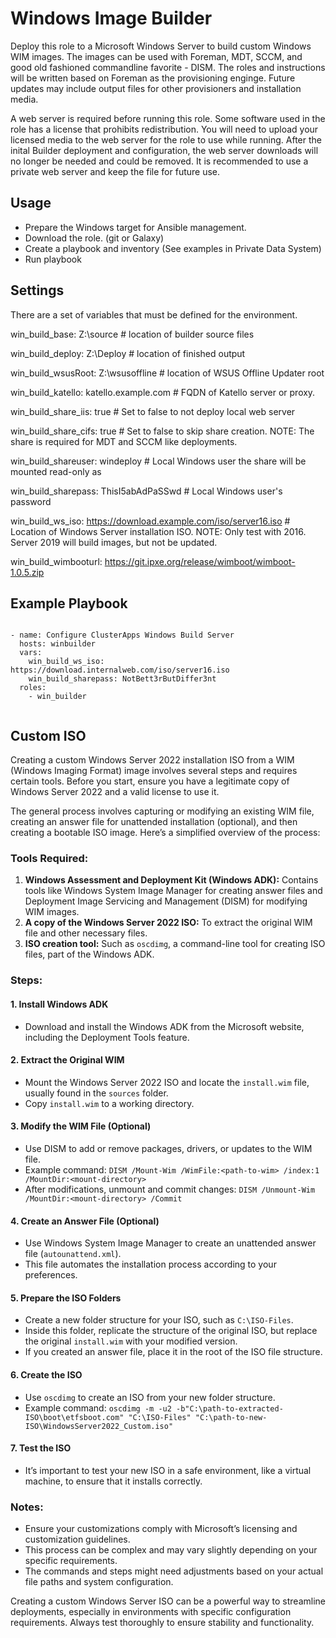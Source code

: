 # Windows Image Builder

Deploy this role to a Microsoft Windows Server to build custom Windows WIM images. The images can be used with Foreman, MDT, SCCM, and good old fashioned commandline favorite - DISM.  The roles and instructions will be written based on Foreman as the provisioning enginge. Future updates may include output files for other provisioners and installation media.

A web server is required before running this role. Some software used in the role has a license that prohibits redistribution. You will need to upload your licensed media to the web server for the role to use while running. After the inital Builder deployment and configuration, the web server downloads will no longer be needed and could be removed. It is recommended to use a private web server and keep the file for future use.

## Usage

* Prepare the Windows target for Ansible management.
* Download the role. (git or Galaxy)
* Create a playbook and inventory (See examples in Private Data System)
* Run playbook

## Settings

There are a set of variables that must be defined for the environment. 

win_build_base: Z:\source # location of builder source files

win_build_deploy: Z:\Deploy # location of finished output

win_build_wsusRoot: Z:\wsusoffline # location of WSUS Offline Updater root

win_build_katello: katello.example.com # FQDN of Katello server or proxy. 

win_build_share_iis: true # Set to false to not deploy local web server

win_build_share_cifs: true # Set to false to skip share creation. NOTE: The share is required for MDT and SCCM like deployments.

win_build_shareuser: windeploy # Local Windows user the share will be mounted read-only as

win_build_sharepass: ThisI5abAdPaSSwd # Local Windows user's password

win_build_ws_iso: https://download.example.com/iso/server16.iso # Location of Windows Server installation ISO. NOTE: Only test with 2016. Server 2019 will build images, but not be updated.

win_build_wimbooturl: https://git.ipxe.org/release/wimboot/wimboot-1.0.5.zip

## Example Playbook
<code>
- name: Configure ClusterApps Windows Build Server 
  hosts: winbuilder
  vars:
    win_build_ws_iso: https://download.internalweb.com/iso/server16.iso
    win_build_sharepass: NotBett3rButDiffer3nt
  roles:
    - win_builder

</code>

## Custom ISO

Creating a custom Windows Server 2022 installation ISO from a WIM (Windows Imaging Format) image involves several steps and requires certain tools. Before you start, ensure you have a legitimate copy of Windows Server 2022 and a valid license to use it. 

The general process involves capturing or modifying an existing WIM file, creating an answer file for unattended installation (optional), and then creating a bootable ISO image. Here’s a simplified overview of the process:

### Tools Required:
1. **Windows Assessment and Deployment Kit (Windows ADK):** Contains tools like Windows System Image Manager for creating answer files and Deployment Image Servicing and Management (DISM) for modifying WIM images.
2. **A copy of the Windows Server 2022 ISO:** To extract the original WIM file and other necessary files.
3. **ISO creation tool:** Such as `oscdimg`, a command-line tool for creating ISO files, part of the Windows ADK.

### Steps:

#### 1. Install Windows ADK
- Download and install the Windows ADK from the Microsoft website, including the Deployment Tools feature.

#### 2. Extract the Original WIM
- Mount the Windows Server 2022 ISO and locate the `install.wim` file, usually found in the `sources` folder.
- Copy `install.wim` to a working directory.

#### 3. Modify the WIM File (Optional)
- Use DISM to add or remove packages, drivers, or updates to the WIM file.
- Example command: `DISM /Mount-Wim /WimFile:<path-to-wim> /index:1 /MountDir:<mount-directory>`
- After modifications, unmount and commit changes: `DISM /Unmount-Wim /MountDir:<mount-directory> /Commit`

#### 4. Create an Answer File (Optional)
- Use Windows System Image Manager to create an unattended answer file (`autounattend.xml`).
- This file automates the installation process according to your preferences.

#### 5. Prepare the ISO Folders
- Create a new folder structure for your ISO, such as `C:\ISO-Files`.
- Inside this folder, replicate the structure of the original ISO, but replace the original `install.wim` with your modified version.
- If you created an answer file, place it in the root of the ISO file structure.

#### 6. Create the ISO
- Use `oscdimg` to create an ISO from your new folder structure.
- Example command: `oscdimg -m -u2 -b"C:\path-to-extracted-ISO\boot\etfsboot.com" "C:\ISO-Files" "C:\path-to-new-ISO\WindowsServer2022_Custom.iso"`

#### 7. Test the ISO
- It’s important to test your new ISO in a safe environment, like a virtual machine, to ensure that it installs correctly.

### Notes:
- Ensure your customizations comply with Microsoft’s licensing and customization guidelines.
- This process can be complex and may vary slightly depending on your specific requirements.
- The commands and steps might need adjustments based on your actual file paths and system configuration.

Creating a custom Windows Server ISO can be a powerful way to streamline deployments, especially in environments with specific configuration requirements. Always test thoroughly to ensure stability and functionality.
